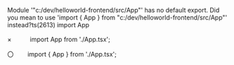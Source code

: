 Module '"c:/dev/helloworld-frontend/src/App"' has no default export. Did you mean to use 'import { App } from "c:/dev/helloworld-frontend/src/App"' instead?ts(2613)
import App


×　　　import App from './App.tsx';

〇　　 import { App } from './App.tsx';

